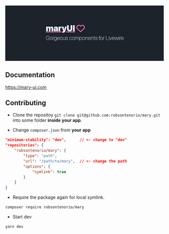
<p align="center">
  <img src="https://github.com/robsontenorio/mary-ui.com/blob/main/public/mary-banner.png?raw=true">  
</p>

## Documentation

https://mary-ui.com

## Contributing


- Clone the repositoy `git clone git@github.com:robsontenorio/mary.git`
  into some folder **inside your app**.
  
- Change `composer.json` from **your app**

```json
"minimum-stability": "dev",      // <- change to "dev"
"repositories": {
    "robsontenorio/mary": {
        "type": "path",
        "url": "/path/to/mary",  // <- change the path
        "options": {
            "symlink": true
        }
    }
}
```

- Require the package again for local symlink.

```bash
composer require robsontenorio/mary
```

- Start dev  

```bash
yarn dev
```
